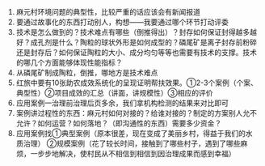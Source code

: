 1. 麻元村环境问题的典型性，比较严重的话应该会有新闻报道
2. 要通过故事化的东西打动别人，构想——我要通过哪个环节打动评委
3. 技术是怎么做到的？技术难点有哪些（倒推得出）？封存如何保证封得越多越好？成孔剂是什么？陶粒的球状外形是如何成型的？磷尾矿是离子封存前粉碎还是封存后？如何保证陶粒的大小、成分均匀等等也需要有技术的支撑。技术的哪几个方面能够体现性能指标？
4. 从磷尾矿制成陶粒，倒推，哪地方是技术难点
5. 红旅中要有10张助农成效系统化的呈现证明帮扶效果。①2-3个案例（个案、典型性）②项目成效的汇总（讲面，讲规模性）③相应的评价
6. 应用案例一治理前治理后页多余，我们拿机构检测的结果来对比即可
7. 案例讲过程性的东西：麻元村如何对接的？给谁对接的？制定的方案别人允不允许？如何运营？如何落地？（即沟通性的东西）需要多少资金？
8. 应用案例找①典型案例（原本很差，现在变成了美丽乡村，得益于我们的水质治理） ②规模案例（花了较长时间，接触到了哪些村子，遇到了哪些麻烦，一步步地解决，使村民从不相信到相信到因治理成果而感到幸福）